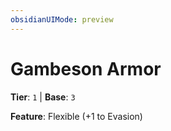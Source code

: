 ```yaml
---
obsidianUIMode: preview
---
```

# Gambeson Armor

**Tier**: `1` | **Base**: `3`

**Feature**: Flexible (+1 to Evasion)